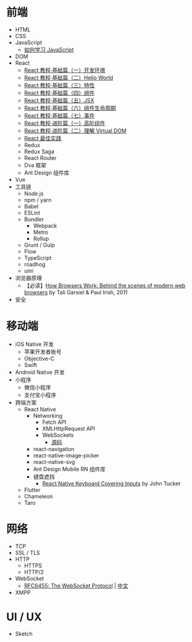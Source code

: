 # 前端
- HTML
- CSS
- JavaScript
    - [如何学习 JavaScript]()
- DOM
- React
    - [React 教程·基础篇（一）开发环境]()
    - [React 教程·基础篇（二）Hello World]()
    - [React 教程·基础篇（三）特性]()
    - [React 教程·基础篇（四）组件]()
    - [React 教程·基础篇（五）JSX]()
    - [React 教程·基础篇（六）组件生命周期]()
    - [React 教程·基础篇（七）事件]()
    - [React 教程·进阶篇（一）高阶组件]()
    - [React 教程·进阶篇（二）理解 Virtual DOM]()
    - [React 最佳实践](react-best-practices.md)
    - Redux
    - Redux Saga
    - React Router
    - Dva 框架
    - Ant Design 组件库
- Vue
- 工具链
    - Node.js
    - npm / yarn
    - Babel
    - ESLint
    - Bundler
        - Webpack
        - Metro
        - Rollup
    - Grunt / Gulp
    - Flow
    - TypeScript
    - roadhog
    - umi
- 浏览器原理
    - 【必读】[How Browsers Work: Behind the scenes of modern web browsers](https://www.html5rocks.com/en/tutorials/internals/howbrowserswork/) by Tali Garsiel & Paul Irish, 2011
- 安全

# 移动端
- iOS Native 开发
    - 苹果开发者账号
    - Objective-C
    - Swift
- Android Native 开发
- 小程序
    - 微信小程序
    - 支付宝小程序
- 跨端方案
    - React Native
        - Networking
            - Fetch API
            - XMLHttpRequest API
            - WebSockets
                - [源码](https://github.com/facebook/react-native/tree/master/Libraries/WebSocket)
        - react-navigation
        - react-native-image-picker
        - react-native-svg
        - Ant Design Mobile RN 组件库
        - 键盘遮挡
            - [React Native Keyboard Covering Inputs](https://codeburst.io/react-native-keyboard-covering-inputs-72a9d3072689) by John Tucker
    - Flutter
    - Chameleon
    - Taro

# 网络
- TCP
- SSL / TLS
- HTTP
    - HTTPS
    - HTTP/2
- WebSocket
    - [RFC6455: The WebSocket Protocol](https://tools.ietf.org/html/rfc6455) | [中文](https://juejin.im/post/5c6b7366e51d45016527d648)
- XMPP

# UI / UX
- Sketch